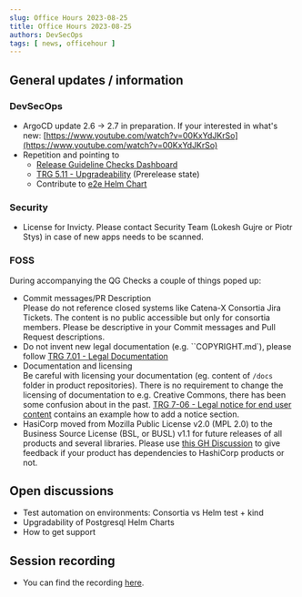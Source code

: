```yaml
---
slug: Office Hours 2023-08-25
title: Office Hours 2023-08-25
authors: DevSecOps
tags: [ news, officehour ]
---
```


## General updates / information

### DevSecOps

- ArgoCD update 2.6 → 2.7 in preparation. If your interested in what's new: [https://www.youtube.com/watch?v=00KxYdJKrSo](https://www.youtube.com/watch?v=00KxYdJKrSo)
- Repetition and pointing to
  - [Release Guideline Checks Dashboard](https://eclipse-tractusx.github.io/sig-release/)
  - [TRG 5.11 - Upgradeability](https://eclipse-tractusx.github.io/docs/release/trg-5/trg-5-11) (Prerelease state)
  - Contribute to [e2e Helm Chart](https://github.com/eclipse-tractusx/e2e-testing)

### Security

- License for Invicty. Please contact Security Team (Lokesh Gujre or Piotr Stys) in case of new apps needs to be
  scanned.

### FOSS

During accompanying the QG Checks a couple of things poped up:

- Commit messages/PR Description  
  Please do not reference closed systems like Catena-X Consortia Jira Tickets. The content is no public accessible but
  only for consortia members. Please be descriptive in your Commit messages and Pull Request descriptions.
- Do not invent new legal documentation (e.g. ``COPYRIGHT.md`), please
  follow [TRG 7.01 - Legal Documentation](https://eclipse-tractusx.github.io/docs/release/trg-7/trg-7-01)
- Documentation and licensing  
  Be careful with licensing your documentation (eg. content of `/docs` folder in product repositories). There is no
  requirement to change the licensing of documentation to e.g. Creative Commons, there has been some confusion about in
  the
  past. [TRG 7-06 - Legal notice for end user content](https://eclipse-tractusx.github.io/docs/release/trg-7/trg-7-06/)
  contains an example how to add a notice section.
- HasiCorp moved from Mozilla Public License v2.0 (MPL 2.0) to the Business Source License (BSL, or BUSL) v1.1 for
  future releases of all products and several libraries. Please
  use [this GH Discussion](https://github.com/eclipse-tractusx/sig-infra/discussions/233) to give feedback if your
  product has dependencies to HashiCorp products or not.

## Open discussions

- Test automation on environments: Consortia vs Helm test + kind
- Upgradability of Postgresql Helm Charts
- How to get support

## Session recording

- You can find the recording [here](https://bcgcatenax.sharepoint.com/:v:/r/sites/CommunitiesofPractises/Shared%20Documents/CX-CoP%20DevSecOps/Office_Hours_Regular_Recordings/20230824_DevSecOps-Office-Hour.mp4?csf=1&web=1&e=eFWQxO).
